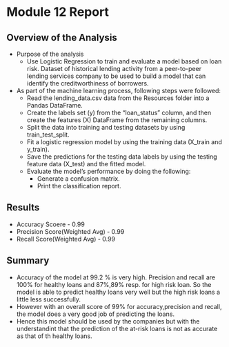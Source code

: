 # Module 12 Report

## Overview of the Analysis


* Purpose of the analysis
  * Use Logistic Regression to train and evaluate a model based on loan risk. Dataset of historical lending activity from a peer-to-peer lending services company to be used to build a model that can identify the creditworthiness of borrowers.
* As part of the machine learning process, following steps were followed:
  * Read the lending_data.csv data from the Resources folder into a Pandas DataFrame.
  * Create the labels set (y) from the “loan_status” column, and then create the features (X) DataFrame from the remaining columns.
  * Split the data into training and testing datasets by using train_test_split.
  * Fit a logistic regression model by using the training data (X_train and y_train).
  * Save the predictions for the testing data labels by using the testing feature data (X_test) and the fitted model.
  * Evaluate the model’s performance by doing the following:
    * Generate a confusion matrix.
    * Print the classification report.


## Results

* Accuracy Scoere - 0.99
* Precision Score(Weighted Avg) -  0.99
* Recall Score(Weighted Avg) - 0.99


## Summary

* Accuracy of the model at 99.2 % is very high. Precision and recall are 100% for healthy loans and 87%,89% resp.  for high risk loan. So the model is able to predict healthy loans very well but the high risk loans a little less successfully. 
* However with an overall score of 99% for accuracy,precision and recall, the model does a very good job of predicting the loans.
* Hence this model should be used by the companies but with the understandint that the prediction  of the at-risk loans is not as accurate as that of th healthy loans.

